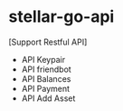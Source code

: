 # stellar-go-api
[Support Restful API]

- API Keypair
- API friendbot
- API Balances
- API Payment
- API Add Asset
